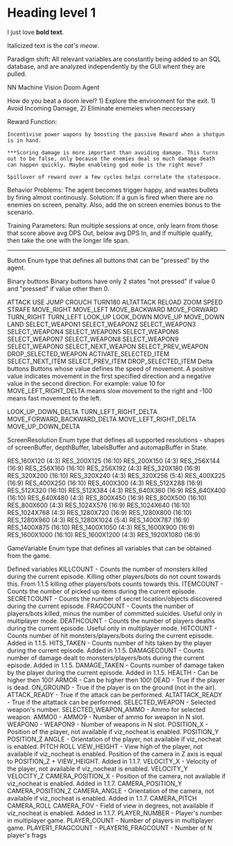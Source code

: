 
# Heading level 1

I just love **bold text**.

Italicized text is the *cat's meow*.


Paradigm shift: All relevant variables are
constantly being added to an SQL database, and
are analyzed independently by the GUI whent they
are pulled. 


NN Machine Vision Doom Agent

How do you beat a doom level?
    1) Explore the environment for the exit.
    1) Avoid Incoming Damage,
    2) Eliminate enemeies when neccessary


Reward Function:

    Incentivise power wapons by boosting the passive Reward when a shotgun is in hand.

    ***Scoring damage is more important than avoiding damage. This turns out to be false, only because the enemies deal so much damage death can happen quickly. Maybe enableing god mode is the right move?

    Spillover of reward over a few cycles helps correlate the statespace.

Behavior Problems:
    The agent becomes trigger happy, and wastes bullets by firing almost continously.
    Solution: If a gun is fired when there are no enemies on screen, penalty.
    Also, add the on screen enemies bonus to the scenario.

Training Parameters:
    Run multiple sessions at once, only learn from
    those that score above avg DPS Out, below avg DPS In,
    and if multiple qualify, then take the one with the longer
    life span.

-----------------------------------------------------------------
Button
Enum type that defines all buttons that can be "pressed" by the agent.

Binary buttons
Binary buttons have only 2 states "not pressed" if value 0 and "pressed" if value other then 0.

ATTACK
USE
JUMP
CROUCH
TURN180
ALTATTACK
RELOAD
ZOOM
SPEED
STRAFE
MOVE_RIGHT
MOVE_LEFT
MOVE_BACKWARD
MOVE_FORWARD
TURN_RIGHT
TURN_LEFT
LOOK_UP
LOOK_DOWN
MOVE_UP
MOVE_DOWN
LAND
SELECT_WEAPON1
SELECT_WEAPON2
SELECT_WEAPON3
SELECT_WEAPON4
SELECT_WEAPON5
SELECT_WEAPON6
SELECT_WEAPON7
SELECT_WEAPON8
SELECT_WEAPON9
SELECT_WEAPON0
SELECT_NEXT_WEAPON
SELECT_PREV_WEAPON
DROP_SELECTED_WEAPON
ACTIVATE_SELECTED_ITEM
SELECT_NEXT_ITEM
SELECT_PREV_ITEM
DROP_SELECTED_ITEM
Delta buttons
Buttons whose value defines the speed of movement. A positive value indicates movement in the first specified direction and a negative value in the second direction. For example: value 10 for MOVE_LEFT_RIGHT_DELTA means slow movement to the right and -100 means fast movement to the left.

LOOK_UP_DOWN_DELTA
TURN_LEFT_RIGHT_DELTA
MOVE_FORWARD_BACKWARD_DELTA
MOVE_LEFT_RIGHT_DELTA
MOVE_UP_DOWN_DELTA

ScreenResolution
Enum type that defines all supported resolutions - shapes of screenBuffer, depthBuffer, labelsBuffer and automapBuffer in State.

RES_160X120 (4:3)
RES_200X125 (16:10)
RES_200X150 (4:3)
RES_256X144 (16:9)
RES_256X160 (16:10)
RES_256X192 (4:3)
RES_320X180 (16:9)
RES_320X200 (16:10)
RES_320X240 (4:3)
RES_320X256 (5:4)
RES_400X225 (16:9)
RES_400X250 (16:10)
RES_400X300 (4:3)
RES_512X288 (16:9)
RES_512X320 (16:10)
RES_512X384 (4:3)
RES_640X360 (16:9)
RES_640X400 (16:10)
RES_640X480 (4:3)
RES_800X450 (16:9)
RES_800X500 (16:10)
RES_800X600 (4:3)
RES_1024X576 (16:9)
RES_1024X640 (16:10)
RES_1024X768 (4:3)
RES_1280X720 (16:9)
RES_1280X800 (16:10)
RES_1280X960 (4:3)
RES_1280X1024 (5:4)
RES_1400X787 (16:9)
RES_1400X875 (16:10)
RES_1400X1050 (4:3)
RES_1600X900 (16:9)
RES_1600X1000 (16:10)
RES_1600X1200 (4:3)
RES_1920X1080 (16:9)

GameVariable
Enum type that defines all variables that can be obtained from the game.

Defined variables
KILLCOUNT - Counts the number of monsters killed during the current episode. Killing other players/bots do not count towards this. From 1.1.5 killing other players/bots counts towards this.
ITEMCOUNT - Counts the number of picked up items during the current episode.
SECRETCOUNT - Counts the number of secret location/objects discovered during the current episode.
FRAGCOUNT - Counts the number of players/bots killed, minus the number of committed suicides. Useful only in multiplayer mode.
DEATHCOUNT - Counts the number of players deaths during the current episode. Useful only in multiplayer mode.
HITCOUNT - Counts number of hit monsters/players/bots during the current episode. Added in 1.1.5.
HITS_TAKEN - Counts number of hits taken by the player during the current episode. Added in 1.1.5.
DAMAGECOUNT - Counts number of damage dealt to monsters/players/bots during the current episode. Added in 1.1.5.
DAMAGE_TAKEN - Counts number of damage taken by the player during the current episode. Added in 1.1.5.
HEALTH - Can be higher then 100!
ARMOR - Can be higher then 100!
DEAD - True if the player is dead.
ON_GROUND - True if the player is on the ground (not in the air).
ATTACK_READY - True if the attack can be performed.
ALTATTACK_READY - True if the altattack can be performed.
SELECTED_WEAPON - Selected weapon's number.
SELECTED_WEAPON_AMMO - Ammo for selected weapon.
AMMO0 - AMMO9 - Number of ammo for weapon in N slot.
WEAPON0 - WEAPON9 - Number of weapons in N slot.
POSITION_X - Position of the player, not available if viz_nocheat is enabled.
POSITION_Y
POSITION_Z
ANGLE - Orientation of the player, not available if viz_nocheat is enabled.
PITCH
ROLL
VIEW_HEIGHT - View high of the player, not available if viz_nocheat is enabled. Position of the camera in Z axis is equal to POSITION_Z + VIEW_HEIGHT. Added in 1.1.7.
VELOCITY_X - Velocity of the player, not available if viz_nocheat is enabled.
VELOCITY_Y
VELOCITY_Z
CAMERA_POSITION_X - Position of the camera, not available if viz_nocheat is enabled. Added in 1.1.7.
CAMERA_POSITION_Y
CAMERA_POSITION_Z
CAMERA_ANGLE - Orientation of the camera, not available if viz_nocheat is enabled. Added in 1.1.7.
CAMERA_PITCH
CAMERA_ROLL
CAMERA_FOV - Field of view in degrees, not available if viz_nocheat is enabled. Added in 1.1.7.
PLAYER_NUMBER - Player's number in multiplayer game.
PLAYER_COUNT - Number of players in multiplayer game.
PLAYER1_FRAGCOUNT - PLAYER16_FRAGCOUNT - Number of N player's frags